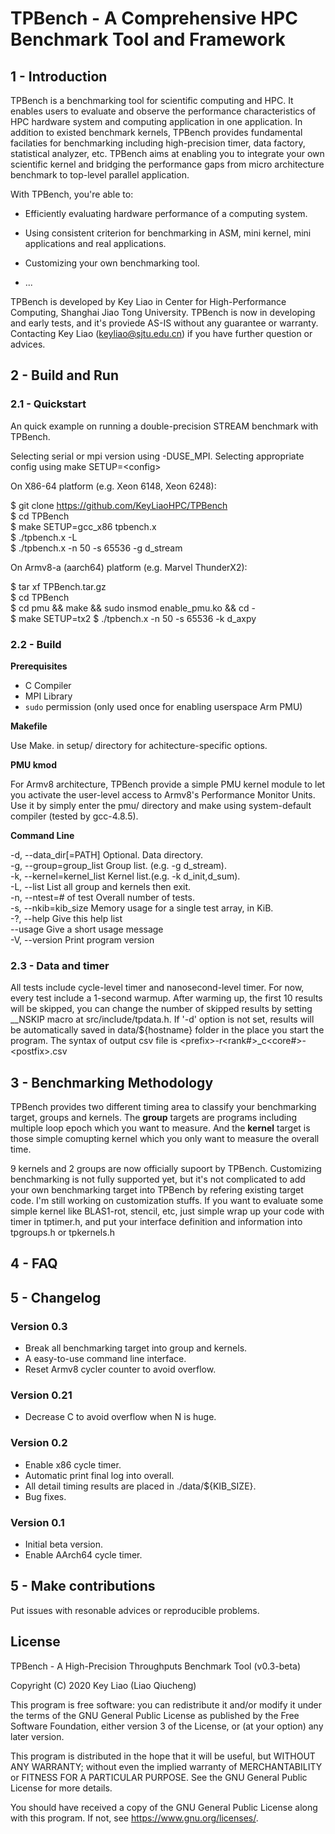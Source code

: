 # TPBench - A Comprehensive HPC Benchmark Tool and Framework

## 1 - Introduction

TPBench is a benchmarking tool for scientific computing and HPC. It enables users to evaluate and observe the performance characteristics of HPC hardware system and computing application in one application. In addition to existed benchmark kernels, TPBench provides fundamental facilaties for benchmarking including high-precision timer, data factory, statistical analyzer, etc. TPBench aims at enabling you to integrate your own scientific kernel and bridging the performance gaps from micro architecture benchmark to top-level parallel application.

With TPBench, you're able to:
* Efficiently evaluating hardware performance of a computing system.
* Using consistent criterion for benchmarking in ASM, mini kernel, mini applications and real applications.
* Customizing your own benchmarking tool.

* ...

TPBench is developed by Key Liao in Center for High-Performance Computing, Shanghai Jiao Tong University. 
TPBench is now in developing and early tests, and it's proviede AS-IS without any guarantee or warranty. Contacting Key Liao (keyliao@sjtu.edu.cn) if you have further question or advices.

## 2 - Build and Run

### 2.1 - Quickstart
An quick example on running a double-precision STREAM benchmark with TPBench.

Selecting serial or mpi version using -DUSE_MPI. Selecting appropriate config using make SETUP=\<config>

On X86-64 platform (e.g. Xeon 6148, Xeon 6248):
<!-- <code> -->
$ git clone https://github.com/KeyLiaoHPC/TPBench <br>
$ cd TPBench<br>
$ make SETUP=gcc_x86 tpbench.x <br>
$ ./tpbench.x -L <br>
$ ./tpbench.x -n 50 -s 65536 -g d_stream

</code>

On Armv8-a (aarch64) platform (e.g. Marvel ThunderX2): 
<!-- <code> -->
$ tar xf TPBench.tar.gz <br>
$ cd TPBench <br>
$ cd pmu && make && sudo insmod enable_pmu.ko && cd - <br>
$ make SETUP=tx2
$ ./tpbench.x -n 50 -s 65536 -k d_axpy
</code>

### 2.2 - Build
**Prerequisites**
- C Compiler
- MPI Library
- `sudo` permission (only used once for enabling userspace Arm PMU)
  
**Makefile**

Use Make.<Arch> in setup/ directory for achitecture-specific options. 

**PMU kmod**

For Armv8 architecture, TPBench provide a simple PMU kernel module to let you activate the user-level access to Armv8's Performance Monitor Units. Use it by simply enter the pmu/ directory and make using system-default compiler (tested by gcc-4.8.5).

**Command Line**


  -d, --data_dir[=PATH]      Optional. Data directory. <br>
  -g, --group=group_list     Group list. (e.g. -g d_stream). <br>
  -k, --kernel=kernel_list   Kernel list.(e.g. -k d_init,d_sum). <br>
  -L, --list                 List all group and kernels then exit. <br>
  -n, --ntest=# of test      Overall number of tests. <br>
  -s, --nkib=kib_size        Memory usage for a single test array, in KiB. <br>
  -?, --help                 Give this help list <br>
      --usage                Give a short usage message <br>
  -V, --version              Print program version <br>

### 2.3 - Data and timer
All tests include cycle-level timer and nanosecond-level timer. For now, every test include a 1-second warmup. 
After warming up, the first 10 results will be skipped, you can change the number of skipped results by setting __NSKIP macro at src/include/tpdata.h.
If '-d' option is not set, results will be automatically saved in data/${hostname} folder in the place you start the program.
The syntax of output csv file is \<prefix>-r\<rank#>_c<core#>-\<postfix>.csv

## 3 - Benchmarking Methodology

TPBench provides two different timing area to classify your benchmarking target, groups and kernels. The **group** targets are programs including multiple loop epoch which you want to measure. And the **kernel** target is those simple comupting kernel which you only want to measure the overall time. 

9 kernels and 2 groups are now officially supoort by TPBench.
Customizing benchmarking is not fully supported yet, but it's not complicated to add your own benchmarking target into TPBench by refering existing target code. I'm still working on customization stuffs. If you want to evaluate some simple kernel like BLAS1-rot, stencil, etc, just simple wrap up
your code with timer in tptimer.h, and put your interface definition and information into tpgroups.h or tpkernels.h

## 4 - FAQ

## 5 - Changelog

### Version 0.3
- Break all benchmarking target into group and kernels.
- A easy-to-use command line interface.
- Reset Armv8 cycler counter to avoid overflow.

### Version 0.21

- Decrease C to avoid overflow when N is huge.

### Version 0.2

- Enable x86 cycle timer.
- Automatic print final log into overall.
- All detail timing results are placed in ./data/${KIB_SIZE}.
- Bug fixes.

### Version 0.1

- Initial beta version.
- Enable AArch64 cycle timer.

## 5 - Make contributions

Put issues with resonable advices or reproducible problems.

## License

TPBench - A High-Precision Throughputs Benchmark Tool (v0.3-beta)

Copyright (C) 2020 Key Liao (Liao Qiucheng)

This program is free software: you can redistribute it and/or modify
it under the terms of the GNU General Public License as published by
the Free Software Foundation, either version 3 of the License, or
(at your option) any later version.

This program is distributed in the hope that it will be useful,
but WITHOUT ANY WARRANTY; without even the implied warranty of
MERCHANTABILITY or FITNESS FOR A PARTICULAR PURPOSE.  See the
GNU General Public License for more details.

You should have received a copy of the GNU General Public License
along with this program.  If not, see <https://www.gnu.org/licenses/>.


